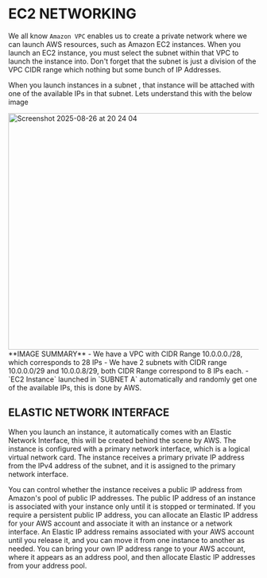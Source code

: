 # EC2 NETWORKING 
We all know `Amazon VPC` enables us to create a private network where we can launch AWS resources, such as Amazon EC2 instances. 
When you launch an EC2 instance, you must select the subnet within that VPC to launch the instance into.
Don't forget that the subnet is just a division of the VPC CIDR range which nothing but some bunch of IP Addresses.

When you launch instances in a subnet , that instance will be attached with one of the available IPs in that 
subnet. Lets understand this with the below image

<img width="747" height="476" alt="Screenshot 2025-08-26 at 20 24 04" src="https://github.com/user-attachments/assets/55380f17-5b0f-4877-9e17-af91f206d942" />
**IMAGE SUMMARY**
- We have a VPC with CIDR Range 10.0.0.0./28, which corresponds to 28 IPs
- We have 2 subnets with CIDR range 10.0.0.0/29 and 10.0.0.8/29, both CIDR Range correspond to 8 IPs each.
- `EC2 Instance` launched in `SUBNET A` automatically and randomly get one of the available IPs, this is done by AWS. 

## ELASTIC NETWORK INTERFACE
When you launch an instance, it automatically comes with an Elastic Network Interface, this will be created 
behind the scene by AWS.
The instance is configured with a primary network interface, which is a logical virtual network card. 
The instance receives a primary private IP address from the IPv4 address of the subnet, 
and it is assigned to the primary network interface.

You can control whether the instance receives a public IP address from Amazon's pool of public IP addresses. 
The public IP address of an instance is associated with your instance only until it is stopped or terminated. 
If you require a persistent public IP address, you can allocate an Elastic IP address for your AWS account 
and associate it with an instance or a network interface. 
An Elastic IP address remains associated with your AWS account until you release it, 
and you can move it from one instance to another as needed. 
You can bring your own IP address range to your AWS account, where it appears as an address pool,
and then allocate Elastic IP addresses from your address pool.
